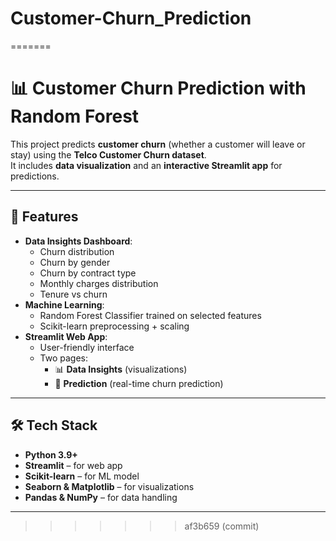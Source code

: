 # Customer-Churn_Prediction
=======
# 📊 Customer Churn Prediction with Random Forest

This project predicts **customer churn** (whether a customer will leave or stay) using the **Telco Customer Churn dataset**.  
It includes **data visualization** and an **interactive Streamlit app** for predictions.

---

## 🚀 Features
- **Data Insights Dashboard**:
  - Churn distribution
  - Churn by gender
  - Churn by contract type
  - Monthly charges distribution
  - Tenure vs churn
- **Machine Learning**:
  - Random Forest Classifier trained on selected features
  - Scikit-learn preprocessing + scaling
- **Streamlit Web App**:
  - User-friendly interface
  - Two pages:
    - 📊 **Data Insights** (visualizations)
    - 🔮 **Prediction** (real-time churn prediction)

---

## 🛠️ Tech Stack
- **Python 3.9+**
- **Streamlit** – for web app
- **Scikit-learn** – for ML model
- **Seaborn & Matplotlib** – for visualizations
- **Pandas & NumPy** – for data handling

---
>>>>>>> af3b659 (commit)
